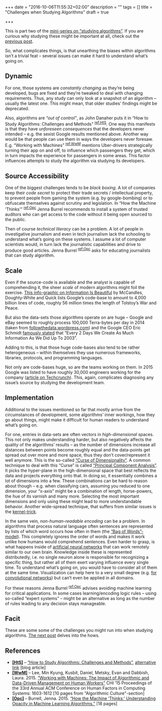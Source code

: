 +++
date = "2016-10-06T11:55:32+02:00"
description = ""
tags = []
title = "Challenges when Studying Algorithms"
draft = true

+++

This is part two of the [mini-series on “studying algorithms”](/tags/methods-mini-series/). If you are curious why studying these might be important at all, check out the [previous post](/article/why-study-algorithms/).

So, what complicates things, is that unearthing the biases within algorithms isn’t a trivial feat – several issues can make it hard to understand what’s going on.

<!--more-->

## Dynamic

For one, those systems are *constantly changing* as they’re being developed, bugs are fixed and they’re tweaked to deal with changing requirements. Thus, any study can only look at a snapshot of an algorithm – usually the latest one. This might mean, that older studies’ findings might be deprecated.

Also, algorithms are *“out of control”*, as John Danaher puts it in “How to Study Algorithms: Challenges and Methods”&nbsp;<sup>[ref:HtS](#ref:HtS)</sup>. One way this manifests is that they have *unforeseen consequences* that the developers never intended – e.g. the sexist Google results mentioned above. Another way would be that people can use them in ways the developers never foresaw. E.g. “Working with Machines”&nbsp;<sup>[ref:WwM](#ref:WwM)</sup> mentions Uber-drivers strategically turning their app on and off, to influence which
passengers they get, which in turn impacts the experience for passengers in some areas. This factor influences attempts to study the algorithm via studying its developers.

## Source Accessibility

One of the biggest challenges tends to be *black boxing*. A lot of companies keep their *code secret* to protect their trade secrets / intellectual property, to prevent people from gaming the system (e.g. by google-bombing) or to obfuscate themselves against scrutiny and legislation. In “How the Machine ‘Thinks’”&nbsp;<sup>[ref:Opc](#ref:Opc)</sup> Jenna Burrel recommends to install a system of trusted auditors who can get access to the code without it being open sourced to the public.

Then of course *technical literacy* can be a problem. A lot of people in investigative journalism and even in tech journalism lack the schooling to understand what’s going on these systems. I assume a lot of computer scientists would, in turn lack the journalistic capabilities and drive to produce good articles. Jenna Burrel&nbsp;<sup>[ref:Opc](#ref:Opc)</sup> asks for educating journalists that can study algorithm.

## Scale <a id="scale"></a>

Even if the source-code is available and the analyst is capable of comprehending it, the sheer *scale* of modern algorithms might foil the exercise.
[This info-graphic on Information Is Beautiful](http://www.informationisbeautiful.net/visualizations/million-lines-of-code/) by McCandles, Doughty-White and Quick lists Google’s code-base to amount to 4,000 billion lines of code, roughly 56 million times the length of Tolstoy’s War and Peace.

But also the data-sets those algorithms operate on are huge – Google and eBay seemed to roughly process 100,000 Terra-bytes per day in 2014 (taken from [followthedata.wordpress.com](https://followthedata.wordpress.com/2014/06/24/data-size-estimates/)) and the Google CEO Eric Schmidt [famously stated]( https://techcrunch.com/2010/08/04/schmidt-data/) that “Every 2 Days We Create As Much Information As We Did Up To 2003”.

Adding to this, is that those huge code-bases also tend to be rather heterogeneous – within themselves they use numerous frameworks, libraries, protocols, and programming languages.

Not only are code-bases huge, so are the teams working on them. In 2015 Google was listed to have roughly 30,000 engineers working for the company ([article on Techcrunch](https://techcrunch.com/2015/03/17/the-back-office-developers/)). This, again, complicates diagnosing any issue’s source by studying the development team.

## Implementation

Additional to the issues mentioned so far that mostly arrive from the circumstances of development, some algorithms’ inner workings, how they go about things, might make it difficult for human readers to understand what’s going on.

For one, entries in data-sets are often vectors in *high-dimensional* spaces. This not only makes understanding harder, but also negatively affects the quality of the algorithms’ results – as the number of dimensions increase all distances between points become roughly equal and the data-points get spread out over more and more space, thus they don’t cover/represent it well anymore. This is the so-called [“Curse of
Dimensionality”](https://en.wikipedia.org/wiki/Curse_of_dimensionality). A common technique to deal with this “Curse” is called [“Principal Component Analysis”]( https://en.wikipedia.org/wiki/Principal_component_analysis). It picks the hyper-plane in the high-dimensional space that best reflects the data and projects everything onto that. In doing so, it essentially combines a lot of dimensions into a few. These combinations can be hard to reason about though – e.g. when
classifying cars, assuming you reduced to one dimension, your “x-axis” might be a combination of length, horse-powers, the hue of its varnish and many more. Selecting the most important dimensions and only using these might lead to more understandable behavior. Another wide-spread technique, that suffers from similar issues is the [kernel-trick](https://en.wikipedia.org/wiki/Kernel_method).

In the same vein, *non-human-readable encoding* can be a problem. In algorithms that process natural language often sentences are represented by lists of which word occurs how often in them (the [“Bag of Words”-model](https://en.wikipedia.org/wiki/Bag-of-words_model)). This completely ignores the order of words and makes it work unlike how humans would comprehend sentences. Even harder to grasp, is what happens inside of [artificial neural
networks](https://en.wikipedia.org/wiki/Artificial_neural_network) that can work remotely similar to our own brain. Knowledge inside these is represented distributedly, i.e. no single neuron alone is responsible for recognizing a specific thing, but rather all of them exert varying influence every single time. To understand what’s going on, you would have to consider all of them at the same time. Visualization can help here to a very small degree (e.g. [for convolutional
networks](http://cs231n.github.io/understanding-cnn/)) but can’t even be applied in all domains.

For these reasons Jenna Burrel&nbsp;<sup>[ref:Opc](#ref:Opc)</sup> advises avoiding machine learning for critical applications. In some cases learning/encoding logic rules – using so-called “expert systems” – might be an alternative as long as the number of rules leading to any decision stays manageable.

## Facit

These are some some of the challenges you might run into when studying algorithms. [The next post](/article/methods-for-studying-algorithms/) delves into the hows.


## References

* <a id="ref:HtS" href="#ref:HtS">**[HtS]**</a> – [“How to Study Algorithms: Challenges and Methods”](https://algocracy.wordpress.com/2016/03/14/how-to-study-algorithms-challenges-and-methods/), [alternative link]( http://hplusmagazine.com/2015/07/28/how-to-study-algorithms-challenges-and-methods/) [blog article] 
* <a id="ref:WwM" href="#ref:WwM">**[WwM]**</a> – Lee, Min Kyung, Kusbit, Daniel, Metsky, Evan and Dabbish, Laura. 2015. [“Working with Machines: The Impact of Algorithmic and Data-­Driven Management on Human Workers”](http://dl.acm.org/citation.cfm?id=2702548) CHI ’15 Proceedings of the 33rd Annual ACM Conference on Human Factors in Computing Systems: 1603-­1612 [10 pages from "Algorithmic Culture"-section] 
* <a id="ref:Opc" href="#ref:Opc">**[Opc]**</a> – Burrell, Jenna. 2015. [“How the Machine ‘Thinks:’ Understanding Opacity in Machine Learning Algorithms.”](http://bds.sagepub.com/content/3/1/2053951715622512) [18 pages] 


